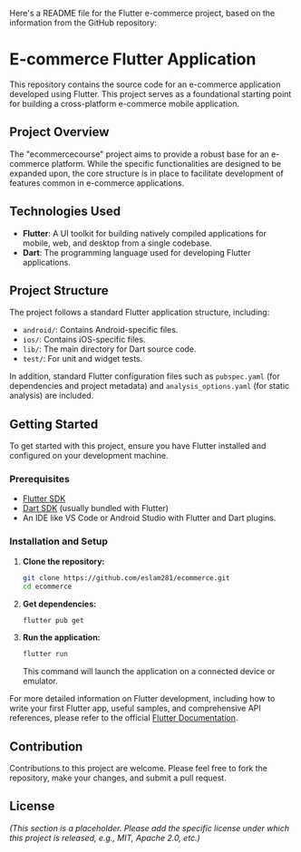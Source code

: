 Here's a README file for the Flutter e-commerce project, based on the information from the GitHub repository:

# E-commerce Flutter Application

This repository contains the source code for an e-commerce application developed using Flutter. This project serves as a foundational starting point for building a cross-platform e-commerce mobile application.

## Project Overview

The "ecommercecourse" project aims to provide a robust base for an e-commerce platform. While the specific functionalities are designed to be expanded upon, the core structure is in place to facilitate development of features common in e-commerce applications.

## Technologies Used

  * **Flutter**: A UI toolkit for building natively compiled applications for mobile, web, and desktop from a single codebase.
  * **Dart**: The programming language used for developing Flutter applications.

## Project Structure

The project follows a standard Flutter application structure, including:

  * `android/`: Contains Android-specific files.
  * `ios/`: Contains iOS-specific files.
  * `lib/`: The main directory for Dart source code.
  * `test/`: For unit and widget tests.

In addition, standard Flutter configuration files such as `pubspec.yaml` (for dependencies and project metadata) and `analysis_options.yaml` (for static analysis) are included.

## Getting Started

To get started with this project, ensure you have Flutter installed and configured on your development machine.

### Prerequisites

  * [Flutter SDK](https://flutter.dev/docs/get-started/install)
  * [Dart SDK](https://www.google.com/search?q=https://dart.dev/get-started) (usually bundled with Flutter)
  * An IDE like VS Code or Android Studio with Flutter and Dart plugins.

### Installation and Setup

1.  **Clone the repository:**

    ```bash
    git clone https://github.com/eslam281/ecommerce.git
    cd ecommerce
    ```

2.  **Get dependencies:**

    ```bash
    flutter pub get
    ```

3.  **Run the application:**

    ```bash
    flutter run
    ```

    This command will launch the application on a connected device or emulator.

For more detailed information on Flutter development, including how to write your first Flutter app, useful samples, and comprehensive API references, please refer to the official [Flutter Documentation](https://flutter.dev/docs).

## Contribution

Contributions to this project are welcome. Please feel free to fork the repository, make your changes, and submit a pull request.

## License

*(This section is a placeholder. Please add the specific license under which this project is released, e.g., MIT, Apache 2.0, etc.)*
